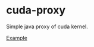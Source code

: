 # cuda-proxy

Simple java proxy of cuda kernel. 

[Example](src%2Ftest%2Fjava%2Forg%2Fyah%2Ftools%2Fcuda%2Fproxy%2FExample.java)
